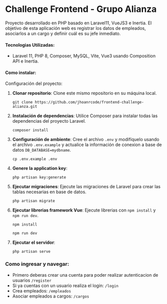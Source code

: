 # Challenge Frontend - Grupo Alianza
Proyecto desarrollado en PHP basado en Laravel11, VueJS3 e Inertia.
El objetivo de esta aplicación web es registrar los datos de empleados, asociarlos a un cargo y definir cuál es su jefe inmediato.

#### Tecnologias Utilizadas:
- Laravel 11, PHP 8, Composer, MySQL, Vite, Vue3 usando Composition API e Inertia.

#### Como instalar:
Configuración del proyecto:

1. **Clonar repositorio**: Clone este mismo repositorio en su máquina local.

   ```
   git clone https://github.com/jhoanrcode/frontend-challenge-alianza.git
   ```

2. **Instalación de dependencias**: Utilice Composer para instalar todas las dependencias del proyecto Laravel.

   ```
   composer install
   ```

3. **Configuración de ambiente**: Cree el archivo `.env` y modifíquelo usando el archivo `.env.example` y actualice la información de conexion a base de datos `DB_DATABASE=mydbname`. 
   ```
   cp .env.example .env
   ```
   
3. **Genere la application key**:  
   ```
   php artisan key:generate
   ```
   
4. **Ejecutar migraciones**: Ejecute las migraciones de Laravel para crear las tablas necesarias en base de datos.

   ```
   php artisan migrate
   ```
   
5. **Ejecutar librerias framework Vue**: Ejecute librerias con `npm install` y `npm run dev`.
   ```
   npm install 
   ```
   ```
   npm run dev
   ```

6. **Ejecutar el servidor**: 

   ```
   php artisan serve
   ```

### Como ingresar y navegar:
- Primero deberas crear una cuenta para poder realizar autenticacion de usuarios `/register`
- Si ya cuentas con un usuario realiza el login: `/login`
- Crea empleados: `/empleados`
- Asociar empleados a cargos: `/cargos`
   

